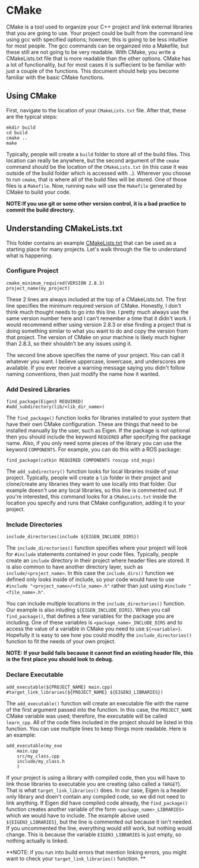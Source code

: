 # CMake
CMake is a tool used to organize your C++ project and link external libraries 
that you are going to use. Your project could be built from the command line 
using gcc with specified options; however, this is going to be less intuitive 
for most people. The gcc commands can be orgainzed into a Makefile, but these 
still are not going to be very readable. With CMake, you write a CMakeLists.txt 
file that is more readable than the other options. CMake has a lot of 
functionality, but for most cases it is suffiecient to be familiar with just a 
couple of the functions. This document should help you become familiar with 
the basic CMake functions.

## Using CMake
First, navigate to the location of your `CMakeLists.txt` file. After that, 
these are the typical steps:
```
mkdir build
cd build
cmake ..
make
```

Typically, people will create a `build` folder to store all of the build files. 
This location can really be anywhere, but the second argument of the `cmake` 
command should be the location of the `CMakeLists.txt` (in this case it was 
outside of the build folder which is accessed with ..). Wherever you choose to 
run `cmake`, that is where all of the build files will be stored. One of those 
files is a `Makefile`. Now, running `make` will use the `Makefile` generated 
by CMake to build your code. 

**NOTE:If you use git or some other version control, it is a bad practice to 
commit the build directory.**

## Understanding CMakeLists.txt
This folder contains an example [CMakeLists.txt](CMakeLists.txt) that can be 
used as a starting place for many projects. Let's walk through the file to 
understand what is happening.

### Configure Project
```
cmake_minimum_required(VERSION 2.8.3)
project_name(my_project)
```

These 2 lines are always included at the top of a CMakeLists.txt. 
The first line specifies the minimum required version of CMake. Honestly, I 
don't think much thought needs to go into this line. I pretty much always 
use the same version number here and I can't remember a time that it didn't 
work. I would recommend either using version 2.8.3 or else finding a project 
that is doing something similar to what you want to do and copy the version 
from that project. The version of CMake on your machine is likely much 
higher than 2.8.3, so their shouldn't be any issues using it.

The second line above specifies the name of your project. You can call it 
whatever you want. I believe uppercase, lowercase, and underscores are 
available. If you ever receive a warning message saying you didn't follow 
naming conventions, then just modify the name how it wanted.

### Add Desired Libraries
```
find_package(Eigen3 REQUIRED)
#add_subdirectory(lib/<lib_dir_name>)
```

The `find_package()` function looks for libraries installed to your system 
that have their own CMake configuration. These are things that need to be 
installed manually by the user, such as Eigen. If the package is not 
optional then you should include the keyword `REQUIRED` after specifying 
the package name. Also, if you only need some pieces of the library you 
can use the keyword `COMPONENTS`. For example, you can do this with a ROS 
package:
```
find_package(catkin REQUIRED COMPONENTS roscpp std_msgs)
```

The `add_subdirectory()` function looks for local libraries inside of your 
project. Typically, people will create a `lib` folder in their project 
and clone/create any libraries they want to use locally into that folder. 
Our example doesn't use any local libraries, so this line is commented 
out. If you're interested, this command looks for a `CMakeLists.txt` 
inside the location you specify and runs that CMake configuration, adding 
it to your project.

### Include Directories
```
include_directories(include ${EIGEN_INCLUDE_DIRS})
```

The `include_directories()` function specifies where your project will 
look for `#include` statements contained in your code files. Typically, 
people create an `include` directory in their project where header 
files are stored. It is also common to have another directory layer, 
such as `include/<project_name>`. In this case the `include_dirs()` 
function we defined only looks inside of include, so your code would 
have to use `#include "<project_name>/<file_name>.h"` rather than just 
using `#include "<file_name>.h"`.

You can include multiple locations in the `include_directories()` 
function. Our example is also inluding `${EIGEN_INCLUDE_DIRS}`. When 
you call `find_package()`, that defines a few variables for the 
package you are including. One of these variables is 
`<package_name>_INCLUDE_DIRS` and to access the value of a variable in 
CMake you need to use `${<variable>}`. Hopefully it is easy to see how 
you could modify the `include_directories()` function to fit the needs 
of your own project.

**NOTE: If your build fails because it cannot find an existing header 
file, this is the first place you should look to debug.**

### Declare Executable
```
add_executable(${PROJECT_NAME} main.cpp)
#target_link_libraries(${PROJECT_NAME} ${EIGEN3_LIBRARIES})
```

The `add_executable()` function will create an executable file with the 
name of the first argument passed into the function. In this case, the 
`PROJECT_NAME` CMake variable was used; therefore, the executable will 
be called `learn_cpp`. All of the code files included in the project 
should be listed in this function. You can use multiple lines to keep 
things more readable. Here is an example:
```
add_executable(my_exe
	main.cpp
	src/my_class.cpp
	include/my_class.h
	)
```

If your project is using a library with compiled code, then you will 
have to link those libraries to executable you are creating (also 
called a `TARGET`). That is what `target_link_libraries()` does. In 
our case, Eigen is a header only library and doen't contain any 
compiled code, so we did not need to link anything. If Eigen did 
have compiled code already, the `find_package()` function creates 
another variable of the form `<package_name>_LIBRARIES>` which we 
would have to include. The example above used `${EIGEN3_LIBRARIES}`, 
but the line is commented out because it isn't needed. If you 
uncommented the line, everything would still work, but nothing would 
change. This is because the variable `EIGEN3_LIBRARIES` is just 
empty, so nothing actually is linked.

**NOTE: if you run into build errors that mention linking errors, 
you might want to check your `target_link_libraries()` function. **
